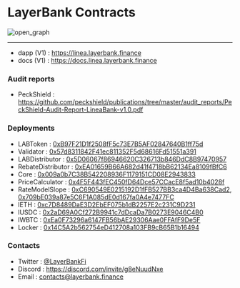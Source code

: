 # LayerBank Contracts

![open_graph](https://github.com/layerbank/contracts/assets/135123153/7e7e5737-dfef-4515-b7fb-31a6f86adbf4)

---

- dapp (V1) : https://linea.layerbank.finance
- docs (V1) : https://docs.linea.layerbank.finance

### Audit reports
- PeckShield : https://github.com/peckshield/publications/tree/master/audit_reports/PeckShield-Audit-Report-LineaBank-v1.0.pdf

### Deployments
- LABToken : [0xB97F21D1f2508fF5c73E7B5AF02847640B1ff75d](https://lineascan.build/address/0xB97F21D1f2508fF5c73E7B5AF02847640B1ff75d)
- Validator : [0x57d8311842F41ec811352F5d68616Fd51551a391](https://lineascan.build/address/0x57d8311842F41ec811352F5d68616Fd51551a391)
- LABDistributor : [0x5D06067f86946620C326713b846DdC8B97470957](https://lineascan.build/address/0x5D06067f86946620C326713b846DdC8B97470957)
- RebateDistributor : [0xEA01659B66A682d41f4718bB62134Ea8109fBfC6](https://lineascan.build/address/0xEA01659B66A682d41f4718bB62134Ea8109fBfC6)
- Core : [0x009a0b7C38B542208936F1179151CD08E2943833](https://lineascan.build/address/0x009a0b7C38B542208936F1179151CD08E2943833)
- PriceCalculator : [0x4F5F443fEC450fD64Dce57CCacE8f5ad10b4028f](https://lineascan.build/address/0x4F5F443fEC450fD64Dce57CCacE8f5ad10b4028f)
- RateModelSlope : [0xC690549E0215192D1fFB527BB3ca4D4Ba638Cad2](https://lineascan.build/address/0xC690549E0215192D1fFB527BB3ca4D4Ba638Cad2), [0x709bE039a87e5C6F1A085dE0d167fa0A4e7477FC](https://lineascan.build/address/0x709bE039a87e5C6F1A085dE0d167fa0A4e7477FC)
- lETH : [0xc7D8489DaE3D2EbEF075b1dB2257E2c231C9D231](https://lineascan.build/address/0xc7D8489DaE3D2EbEF075b1dB2257E2c231C9D231)
- lUSDC : [0x2aD69A0Cf272B9941c7dDcaDa7B0273E9046C4B0](https://lineascan.build/address/0x2aD69A0Cf272B9941c7dDcaDa7B0273E9046C4B0)
- lWBTC : [0xEa0F73296a6147FB56bAE29306Aae0FFAfF9De5F](https://lineascan.build/address/0xEa0F73296a6147FB56bAE29306Aae0FFAfF9De5F)
- Locker : [0x14C5A2b562754eD412708a103FB9cB65B1b16494](https://lineascan.build/address/0x14C5A2b562754eD412708a103FB9cB65B1b16494)

### Contacts
- Twitter : [@LayerBankFi](https://twitter.com/LayerBankFi)
- Discord : https://discord.com/invite/g8eNuudNxe
- Email : contacts@layerbank.finance

